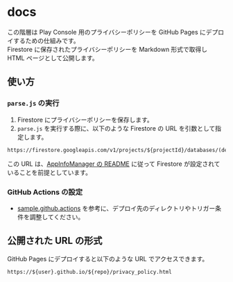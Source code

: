 # docs

この階層は Play Console 用のプライバシーポリシーを GitHub Pages にデプロイするための仕組みです。  
Firestore に保存されたプライバシーポリシーを Markdown 形式で取得し HTML ページとして公開します。

## 使い方

### `parse.js` の実行

1. Firestore にプライバシーポリシーを保存します。
2. `parse.js` を実行する際に、以下のような Firestore の URL を引数として指定します。

```
https://firestore.googleapis.com/v1/projects/${projectId}/databases/(default)/documents/appInfo/privacyPolicy
```


この URL は、[AppInfoManager の README](https://github.com/bvlion/AppInfoManager?tab=readme-ov-file#firestore-%E8%A8%AD%E5%AE%9A) に従って Firestore が設定されていることを前提としています。

### GitHub Actions の設定

- [sample.github.actions](sample.github.actions) を参考に、デプロイ先のディレクトリやトリガー条件を調整してください。

## 公開された URL の形式

GitHub Pages にデプロイすると以下のような URL でアクセスできます。

```
https://${user}.github.io/${repo}/privacy_policy.html
```
